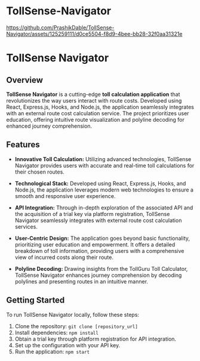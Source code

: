 # TollSense-Navigator

https://github.com/PrashikDable/TollSense-Navigator/assets/125259111/d0ce5504-f8d9-4bee-bb28-32f0aa31321e

# TollSense Navigator

## Overview

**TollSense Navigator** is a cutting-edge __toll calculation application__ that revolutionizes the way users interact with route costs. Developed using React, Express.js, Hooks, and Node.js, the application seamlessly integrates with an external route cost calculation service. The project prioritizes user education, offering intuitive route visualization and polyline decoding for enhanced journey comprehension.

## Features

- **Innovative Toll Calculation:** Utilizing advanced technologies, TollSense Navigator provides users with accurate and real-time toll calculations for their chosen routes.

- **Technological Stack:** Developed using React, Express.js, Hooks, and Node.js, the application leverages modern web technologies to ensure a smooth and responsive user experience.

- **API Integration:** Through in-depth exploration of the associated API and the acquisition of a trial key via platform registration, TollSense Navigator seamlessly integrates with external route cost calculation services.

- **User-Centric Design:** The application goes beyond basic functionality, prioritizing user education and empowerment. It offers a detailed breakdown of toll information, providing users with a comprehensive view of incurred costs along their route.

- **Polyline Decoding:** Drawing insights from the TollGuru Toll Calculator, TollSense Navigator enhances journey comprehension by decoding polylines and presenting routes in an intuitive manner.

## Getting Started

To run TollSense Navigator locally, follow these steps:

1. Clone the repository: `git clone [repository_url]`
2. Install dependencies: `npm install`
3. Obtain a trial key through platform registration for API integration.
4. Set up the configuration with your API key.
5. Run the application: `npm start`


  
